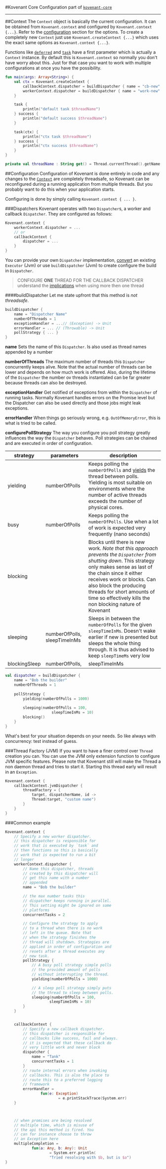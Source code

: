 #Kovenant Core Configuration
part of [`kovenant-core`](../index.md#artifacts)

---

##Context
The `Context` object is basically the current configuration. It can be obtained from `Kovenant.context` and configured
by `Kovenant.context {...}`. Refer to the [configuration](#configuration) section for the options. To create 
a completely new `Context` just use `Kovenant.createContext {...}` which uses the exact same options as `Kovenant.context {...}`.

Functions like [`deferred`](core_usage.md#deferred) and [`task`](core_usage.md#task) have a first parameter which
is actually a `Context` instance. By default this is `Kovenant.context` so normally you don't have worry about this.
Just for that case you want to work with multiple configurations at once you have the possibility.
 

```kt
fun main(args: Array<String>) {
    val ctx = Kovenant.createContext {
        callbackContext.dispatcher = buildDispatcher { name = "cb-new" }
        workerContext.dispatcher = buildDispatcher { name = "work-new" }
    }

    task {
        println("default task $threadName")
    } success {
        println("default success $threadName")
    }

    task(ctx) {
        println("ctx task $threadName")
    } success {
        println("ctx success $threadName")
    }
}

private val threadName : String get() = Thread.currentThread().getName()
```

##Configuration
Configuration of Kovenant is done entirely in code and any changes to the [`Context`](#context) are completely 
threadsafe, so Kovenant can be reconfigured during a running application from multiple threads. But you probably want 
to do this when your application starts. 

Configuring is done by simply calling `Kovenant.context { ... }`. 

###Dispatchers
Kovenant operates with two `Dispatcher`s, a worker and callback `Dispatcher`. They are configured as follows:

```kt
Kovenant.context {
    workerContext.dispatcher = ...
    // or
    callbackContext {
        dispatcher = ...
    }
}
```
You can provide your own `Dispatcher` implementation, [convert](jvm_usage.md) an existing `Executor` (Jvm) or 
use `buildDispatcher` (Jvm) to create configure the build in `Dispatcher`.

>CONFIGURE **ONE** THREAD FOR THE CALLBACK DISPATCHER
>understand the [implications](core_usage.md#execution-order) when using more then one thread

####buildDispatcher
Let me state upfront that this method is *not threadsafe*.

```kt
buildDispatcher {
    name = "Dispatcher Name"
    numberOfThreads = 1 
    exceptionHandler = ...// (Exception) -> Unit
    errorHandler = ... // (Throwable) -> Unit
    pollStrategy { ... }
}
```
**name**
Sets the name of this `Dispatcher`. Is also used as thread names appended by a number

**numberOfThreads**
The maximum number of threads this `Dispatcher` concurrently keeps alive. Note that the actual
number of threads can be lower and depends on how much work is offered. Also, during the lifetime
of the `Dispatcher` the number ov threads instantiated can be far greater because threads can 
also be destroyed.

**exceptionHandler**
Get notified of exceptions from within the `Dispatcher` of running tasks. Normally Kovenant handles errors on the 
Promise level but the Dispatcher can also be used directly and those jobs might leak exceptions.

**errorHandler**
When things go seriously wrong, e.g. `OutOfMemoryError`, this is what is tried to be called.

**configurePollStrategy**
The way you configure you poll strategy greatly influences the way the `Dispatcher` behaves. Poll strategies
can be chained and are executed in order of configuration. 

|strategy|parameters|description|
|--------|----------|-----------|
|yielding|numberOfPolls|Keeps polling the `numberOfPolls` and [yields](https://docs.oracle.com/javase/7/docs/api/java/lang/Thread.html#yield()) the thread between polls. Yielding is most suitable on environments where the number of active threads exceeds the number of physical cores.|
|busy|numberOfPolls|Keeps polling the `numberOfPolls`. Use when a lot of work is expected very frequently (nano seconds)|
|blocking|<none>|Blocks until there is new work. *Note that this approach prevents the `Dispatcher` from shutting down*. This strategy only makes sense as last of the chain since it either receives work or blocks. Can also block the producing threads for short amounts of time so effectively kills the non blocking nature of Kovenant|
|sleeping|numberOfPolls, sleepTimeInMs|Sleeps in between the `numberOfPolls` for the given `sleepTimeInMs`. Doesn't wake earlier if new is presented but sleeps the whole thing through. It is thus advised to keep `sleepTimeMs` very low |
|blockingSleep|numberOfPolls,|sleepTimeInMs|Sleeps in between the `numberOfPolls` for the given `sleepTimeInMs`. Wakes up early if work is presented within the `sleepTimeInMs`. Can also block the producing threads for short amounts of time so effectively kills the non blocking nature of Kovenant|

```kt
val dispatcher = buildDispatcher {
    name = "Bob the builder"
    numberOfThreads = 1
    
    pollStrategy {                
        yielding(numberOfPolls = 1000)
        
        sleeping(numberOfPolls = 100, 
                     sleepTimeInMs = 10)
        blocking()
    }
}
```

What's best for your situation depends on your needs. So like always with concurrency: test instead of guess.

###Thread Factory (JVM)
If you want to have a finer control over `Thread` creation you can. You can use the JVM only extension function to 
configure JVM specific features. Please note that Kovenant still will make the Thread a non daemon thread and tries
to start it. Starting this thread early will result in an `Exception`. 
 
```kt
Kovenant.context {
    callbackContext.jvmDispatcher { 
        threadFactory = {
            target, dispatcherName, id ->
            Thread(target, "custom name")
        }
    }
}
```

###Common example

```kt
Kovenant.context {
    // Specify a new worker dispatcher.
    // this dispatcher is responsible for
    // work that is executed by `task` and
    // then functions so this is basically
    // work that is expected to run a bit
    // longer
    workerContext.dispatcher {
        // Name this dispatcher, threads
        // created by this dispatcher will
        // get this name with a number
        // appended
        name = "Bob the builder"

        // the max number tasks this
        // dispatcher keeps running in parallel.
        // This setting might be ignored on some
        // platforms
        concurrentTasks = 2

        // Configure the strategy to apply
        // to a thread when there is no work
        // left in the queue. Note that
        // when the strategy finishes the
        // thread will shutdown. Strategies are
        // applied in order of configuration and
        // resets after a thread executes any
        // new task.
        pollStrategy {
            // A busy poll strategy simple polls
            // the provided amount of polls
            // without interrupting the thread.
            yielding(numberOfPolls = 1000)

            // A sleep poll strategy simply puts
            // the thread to sleep between polls.
            sleeping(numberOfPolls = 100,
                    sleepTimeInMs = 10)
        }
    }


    callbackContext {
        // Specify a new callback dispatcher.
        // this dispatcher is responsible for
        // callbacks like success, fail and always.
        // it is expected that these callback do
        // very little work and never block
        dispatcher {
            name = "Tank"
            concurrentTasks = 1
        }
        // route internal errors when invoking
        // callbacks. This is also the place to
        // route this to a preferred logging
        // framework
        errorHandler =
                fun(e: Exception)
                        = e.printStackTrace(System.err)
    }



    // when promises are being resolved
    // multiple time, which is misuse of
    // the api this method is fired. You
    // can for instance choose to throw
    // an Exception here
    multipleCompletion =
            fun(a: Any, b: Any): Unit
                    = System.err.println(
                    "Tried resolving with $b, but is $a")
}
```
